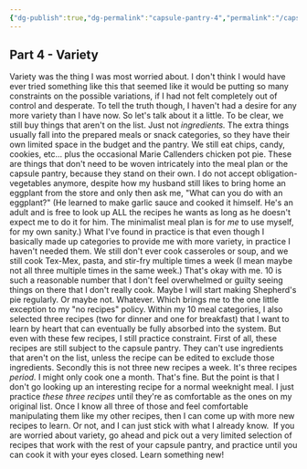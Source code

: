 ```yaml
---
{"dg-publish":true,"dg-permalink":"capsule-pantry-4","permalink":"/capsule-pantry-4/","noteIcon":"","created":"2023-08-28T13:12:48","updated":"2023-08-28T13:13:08.000-04:00"}
---
```



## Part 4 - Variety
Variety was the thing I was most worried about. I don't think I would have ever tried something like this that seemed like it would be putting so many constraints on the possible variations, if I had not felt completely out of control and desperate. To tell the truth though, I haven't had a desire for any more variety than I have now. 
So let's talk about it a little.
To be clear, we still buy things that aren't on the list. Just not *ingredients.* The extra things usually fall into the prepared meals or snack categories, so they have their own limited space in the budget and the pantry. We still eat chips, candy, cookies, etc... plus the occasional Marie Callenders chicken pot pie. These are things that don't need to be woven intricately into the meal plan or the capsule pantry, because they stand on their own. 
I do not accept obligation-vegetables anymore, despite how my husband still likes to bring home an eggplant from the store and only then ask me, "What can you do with an eggplant?" (He learned to make garlic sauce and cooked it himself. He's an adult and is free to look up ALL the recipes he wants as long as he doesn't expect me to do it for him. The minimalist meal plan is for *me* to use myself, for my own sanity.)
What I've found in practice is that even though I basically made up categories to provide me with more variety, in practice I haven't needed them. We still don't ever cook casseroles or soup, and we still cook Tex-Mex, pasta, and stir-fry multiple times a week (I mean maybe not all three multiple times in the same week.) That's okay with me. 10 is such a reasonable number that I don't feel overwhelmed or guilty seeing things on there that I don't really cook. Maybe I will start making Shepherd's pie regularly. Or maybe not. Whatever.
Which brings me to the one little exception to my "no recipes" policy. Within my 10 meal categories, I also selected three recipes (two for dinner and one for breakfast) that I want to learn by heart that can eventually be fully absorbed into the system. But even with these few recipes, I still practice constraint. First of all, these recipes are still subject to the capsule pantry. They can't use ingredients that aren't on the list, unless the recipe can be edited to exclude those ingredients. 
Secondly this is not three new recipes a week. It's three recipes *period.* I might only cook one a month. That's fine. But the point is that I don't go looking up an interesting recipe for a normal weeknight meal. I just practice *these three recipes* until they're as comfortable as the ones on my original list. Once I know all three of those and feel comfortable manipulating them like my other recipes, then I can come up with more new recipes to learn. Or not, and I can just stick with what I already know. 
If you are worried about variety, go ahead and pick out a very limited selection of recipes that work with the rest of your capsule pantry, and practice until you can cook it with your eyes closed. Learn something new!